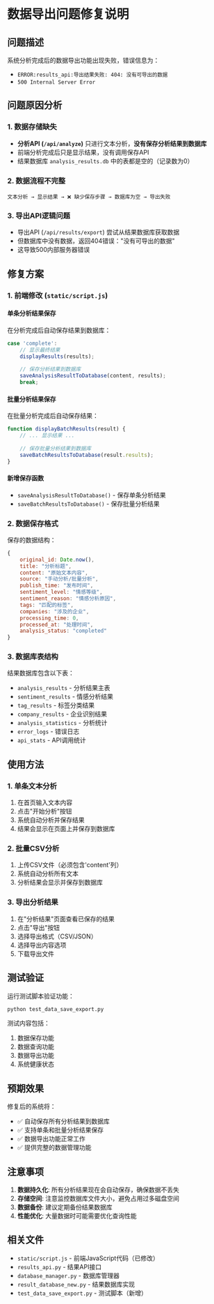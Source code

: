 # 数据导出问题修复说明

## 问题描述

系统分析完成后的数据导出功能出现失败，错误信息为：
- `ERROR:results_api:导出结果失败: 404: 没有可导出的数据`
- `500 Internal Server Error`

## 问题原因分析

### 1. 数据存储缺失
- **分析API (`/api/analyze`)** 只进行文本分析，**没有保存分析结果到数据库**
- 前端分析完成后只是显示结果，没有调用保存API
- 结果数据库 `analysis_results.db` 中的表都是空的（记录数为0）

### 2. 数据流程不完整
```
文本分析 → 显示结果 → ❌ 缺少保存步骤 → 数据库为空 → 导出失败
```

### 3. 导出API逻辑问题
- 导出API (`/api/results/export`) 尝试从结果数据库获取数据
- 但数据库中没有数据，返回404错误："没有可导出的数据"
- 这导致500内部服务器错误

## 修复方案

### 1. 前端修改 (`static/script.js`)

#### 单条分析结果保存
在分析完成后自动保存结果到数据库：
```javascript
case 'complete':
    // 显示最终结果
    displayResults(results);
    
    // 保存分析结果到数据库
    saveAnalysisResultToDatabase(content, results);
    break;
```

#### 批量分析结果保存
在批量分析完成后自动保存结果：
```javascript
function displayBatchResults(result) {
    // ... 显示结果 ...
    
    // 保存批量分析结果到数据库
    saveBatchResultsToDatabase(result.results);
}
```

#### 新增保存函数
- `saveAnalysisResultToDatabase()` - 保存单条分析结果
- `saveBatchResultsToDatabase()` - 保存批量分析结果

### 2. 数据保存格式

保存的数据结构：
```javascript
{
    original_id: Date.now(),
    title: "分析标题",
    content: "原始文本内容",
    source: "手动分析/批量分析",
    publish_time: "发布时间",
    sentiment_level: "情感等级",
    sentiment_reason: "情感分析原因",
    tags: "匹配的标签",
    companies: "涉及的企业",
    processing_time: 0,
    processed_at: "处理时间",
    analysis_status: "completed"
}
```

### 3. 数据库表结构

结果数据库包含以下表：
- `analysis_results` - 分析结果主表
- `sentiment_results` - 情感分析结果
- `tag_results` - 标签分类结果
- `company_results` - 企业识别结果
- `analysis_statistics` - 分析统计
- `error_logs` - 错误日志
- `api_stats` - API调用统计

## 使用方法

### 1. 单条文本分析
1. 在首页输入文本内容
2. 点击"开始分析"按钮
3. 系统自动分析并保存结果
4. 结果会显示在页面上并保存到数据库

### 2. 批量CSV分析
1. 上传CSV文件（必须包含'content'列）
2. 系统自动分析所有文本
3. 分析结果会显示并保存到数据库

### 3. 导出分析结果
1. 在"分析结果"页面查看已保存的结果
2. 点击"导出"按钮
3. 选择导出格式（CSV/JSON）
4. 选择导出内容选项
5. 下载导出文件

## 测试验证

运行测试脚本验证功能：
```bash
python test_data_save_export.py
```

测试内容包括：
1. 数据保存功能
2. 数据查询功能
3. 数据导出功能
4. 系统健康状态

## 预期效果

修复后的系统将：
- ✅ 自动保存所有分析结果到数据库
- ✅ 支持单条和批量分析结果保存
- ✅ 数据导出功能正常工作
- ✅ 提供完整的数据管理功能

## 注意事项

1. **数据持久化**: 所有分析结果现在会自动保存，确保数据不丢失
2. **存储空间**: 注意监控数据库文件大小，避免占用过多磁盘空间
3. **数据备份**: 建议定期备份结果数据库
4. **性能优化**: 大量数据时可能需要优化查询性能

## 相关文件

- `static/script.js` - 前端JavaScript代码（已修改）
- `results_api.py` - 结果API接口
- `database_manager.py` - 数据库管理器
- `result_database_new.py` - 结果数据库实现
- `test_data_save_export.py` - 测试脚本（新增）
